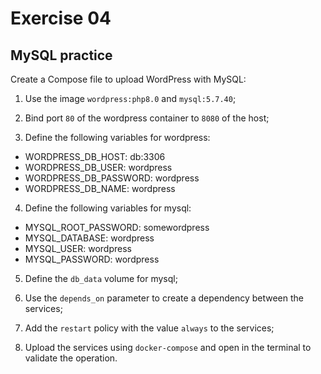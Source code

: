 # Exercise 04

## MySQL practice

Create a Compose file to upload WordPress with MySQL:

1. Use the image `wordpress:php8.0` and `mysql:5.7.40`;

2. Bind port `80` of the wordpress container to `8080` of the host;

3. Define the following variables for wordpress:

- WORDPRESS_DB_HOST: db:3306
- WORDPRESS_DB_USER: wordpress
- WORDPRESS_DB_PASSWORD: wordpress
- WORDPRESS_DB_NAME: wordpress

4. Define the following variables for mysql:

- MYSQL_ROOT_PASSWORD: somewordpress
- MYSQL_DATABASE: wordpress
- MYSQL_USER: wordpress
- MYSQL_PASSWORD: wordpress

5. Define the `db_data` volume for mysql;

6. Use the `depends_on` parameter to create a dependency between the services;

7. Add the `restart` policy with the value `always` to the services;

8. Upload the services using `docker-compose` and open in the terminal to validate the operation.
